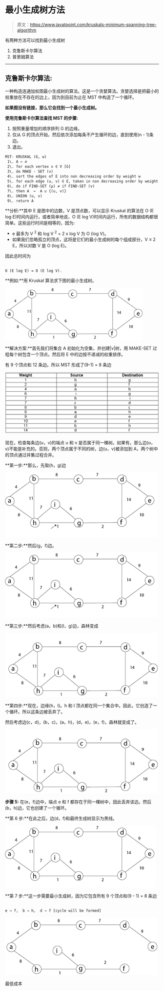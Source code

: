 # 最小生成树方法

> 原文：<https://www.javatpoint.com/kruskals-minimum-spanning-tree-algorithm>

有两种方法可以找到最小生成树

1.  克鲁斯卡尔算法
2.  普里姆算法

* * *

## 克鲁斯卡尔算法:

一种构造连通加权图最小生成树的算法。这是一个贪婪算法。贪婪选择是把最小的权重放在不存在的边上，因为到目前为止在 MST 中构造了一个循环。

**如果图没有链接，那么它会找到一个最小生成树。**

**使用克鲁斯卡尔算法查找 MST 的步骤:**

1.  按照重量增加的顺序排列 G 的边缘。
2.  仅从 G 的顶点开始，然后依次添加每条不产生循环的边，直到使用(n - 1)条边。
3.  退出。

```
MST- KRUSKAL (G, w)
 1\. A ← ∅
 2\. for each vertex v ∈ V [G]
 3\. do MAKE - SET (v)
 4\. sort the edges of E into non decreasing order by weight w
 5\. for each edge (u, v) ∈ E, taken in non decreasing order by weight
 6\. do if FIND-SET (μ) ≠ if FIND-SET (v)
 7\. then A  ←  A ∪ {(u, v)}
 8\. UNION (u, v)
 9\. return A

```

**分析:**其中 E 是图中的边数，V 是顶点数，可以显示 Kruskal 的算法在 O (E log E)时间内运行，或者简单地说，O (E log V)时间内运行，所有的数据结构都很简单。这些运行时间是相等的，因为:

*   e 最多为 V <sup>2</sup> 和 log V <sup>2</sup> = 2 x log V 为 O (log V)。
*   如果我们忽略孤立的顶点，这将是它们的最小生成树的每个组成部分，V ≤ 2 E，所以对数 V 是 O (log E)。

因此总时间为

```

O (E log E) = O (E log V).

```

**例如:**用 Kruskal 算法求下图的最小生成树。

![Kruskal's Algorithm](img/abe8838fb5209c9c5d24d49444465508.png)

**解决方案:**首先我们将集合 A 初始化为空集，并创建|v|树，用 MAKE-SET 过程每个树包含一个顶点。然后将 E 中的边按不递减的权重排序。

有 9 个顶点和 12 条边。所以 MST 形成了(9-1) = 8 条边

![Kruskal's Algorithm](img/636c2c979cdb45196e2822a563f21d57.png)

现在，检查每条边(u，v)的端点 u 和 v 是否属于同一棵树。如果有，那么边(u，v)不能是补充的。否则，两个顶点属于不同的树，边(u，v)被添加到 A，两个树中的顶点通过并集过程合并。

**第一步:**那么，先取(h，g)边

![Kruskal's Algorithm](img/6846cb27babdd97a918d3f3e1fb85072.png)

**第二步:**然后(g，f)边。

![Kruskal's Algorithm](img/db2a26ea82600a7082f393fe78504067.png)

**第三步:**然后考虑(a，b)和(I，g)边，森林变成

![Kruskal's Algorithm](img/169a0013959800e1e64bc7c96cdf3166.png)

**第四步:**现在，边缘(h，I)。h 和 I 顶点都在同一个集合中。因此，它创造了一个循环。所以这条边被丢弃了。

然后考虑边(c，d)，(b，c)，(a，h)，(d，e)，(e，f)，森林就变成了。

![Kruskal's Algorithm](img/b38ea072b721274afc9c45ce3de7f797.png)

**步骤 5:** 在(e，f)边中，端点 e 和 f 都存在于同一棵树中，因此丢弃该边。然后(b，h)边，它也创建了一个循环。

**第 6 步:**在此之后，边(d，f)和最终生成树显示为黑线。

![Kruskal's Algorithm](img/2aebb5acf83b0bc2c96907b6cee01d13.png)

**第 7 步:**这一步需要最小生成树，因为它包含所有 9 个顶点和(9 - 1) = 8 条边

```

e → f,	b → h,	d → f [cycle will be formed]

```

![Kruskal's Algorithm](img/a062c681b1372978275a187364a9f559.png)

最低成本